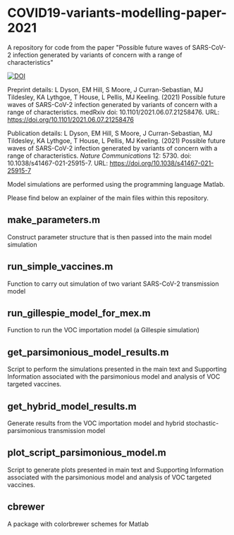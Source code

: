 # COVID19-variants-modelling-paper-2021
A repository for code from the paper "Possible future waves of SARS-CoV-2 infection generated by variants of concern with a range of characteristics"

[![DOI](https://zenodo.org/badge/DOI/10.5281/zenodo.5224546.svg)](https://doi.org/10.5281/zenodo.5224546)

Preprint details: L Dyson, EM Hill, S Moore, J Curran-Sebastian, MJ Tildesley, KA Lythgoe, T House, L Pellis, MJ Keeling. (2021) Possible future waves of SARS-CoV-2 infection generated by variants of concern with a range of characteristics. medRxiv doi: 10.1101/2021.06.07.21258476. URL: https://doi.org/10.1101/2021.06.07.21258476

Publication details: L Dyson, EM Hill, S Moore, J Curran-Sebastian, MJ Tildesley, KA Lythgoe, T House, L Pellis, MJ Keeling. (2021) Possible future waves of SARS-CoV-2 infection generated by variants of concern with a range of characteristics. *Nature Communications* 12: 5730. doi: 10.1038/s41467-021-25915-7. URL: https://doi.org/10.1038/s41467-021-25915-7

Model simulations are performed using the programming language Matlab.

Please find below an explainer of the main files within this repository.

## make_parameters.m
Construct parameter structure that is then passed into the main model simulation

## run_simple_vaccines.m
Function to carry out simulation of two variant SARS-CoV-2 transmission model

## run_gillespie_model_for_mex.m
Function to run the VOC importation model (a Gillespie simulation)

## get_parsimonious_model_results.m
Script to perform the simulations presented in the main text and Supporting Information associated with the parsimonious model and analysis of VOC targeted vaccines.

## get_hybrid_model_results.m
Generate results from the VOC importation model and hybrid stochastic-parsimonious transmission model

## plot_script_parsimonious_model.m
Script to generate plots presented in main text and Supporting Information associated with the parsimonious model and analysis of VOC targeted vaccines.

## cbrewer
A package with colorbrewer schemes for Matlab
